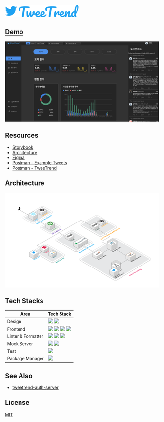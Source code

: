 # <a href="https://yh9.page/tweetrend"><img src="docs/images/logo.svg" alt="tweetrend" width="240px"/></a>

## [Demo](https://drive.google.com/file/d/1uWxr1ZPFfW5JQ7ZooXVwcSWvQPUxD2LF/view?usp=sharing)

<div align="center">
  <a href="https://drive.google.com/file/d/1uWxr1ZPFfW5JQ7ZooXVwcSWvQPUxD2LF/view?usp=sharing">
    <img alt="tweetrend-home" src="docs/images/screenshot-home-dark.png"/>
  </a>
</div>

## Resources

- [Storybook](https://yh9.page/tweetrend)
- [Architecture](https://app.cloudcraft.co/view/60e50b09-952e-47a7-be48-29307faa77bd?key=mX3xEz6obXvNNyA3LV1DPw)
- [Figma](https://www.figma.com/file/3HZ3hzFyIBHORWB6MVqxna/TweetTrend?node-id=34%3A6)
- [Postman - Example Tweets](https://documenter.getpostman.com/view/11536347/TW74jQrc)
- [Postman - TweeTrend](https://documenter.getpostman.com/view/11536347/TW74jQra#intro)

## Architecture

![architecture-diagram](docs/images/architecture-diagram.png)

## Tech Stacks

| Area               | Tech Stack                                                                                                                                                                                                                                                                                                                                                                                        |
| ------------------ | ------------------------------------------------------------------------------------------------------------------------------------------------------------------------------------------------------------------------------------------------------------------------------------------------------------------------------------------------------------------------------------------------- |
| Design             | ![](https://img.shields.io/badge/Figma-gray?longCache=true&logo=Figma) ![](https://img.shields.io/badge/Adobe_XD-white?color=3E0A33&longCache=true&logo=Adobe)                                                                                                                                                                                                                                    |
| Frontend           | ![](https://img.shields.io/badge/React-blue?longCache=true&logo=React) ![](https://img.shields.io/badge/Typescript-blue?color=007ACC&longCache=true&logo=Typescript&logoColor=white) ![](https://img.shields.io/badge/Styled_Compoenent-black?color=F07F81&longCache=true&logo=styled-components&logoColor=white) ![](https://img.shields.io/badge/Storybook-white?longCache=true&logo=Storybook) |
| Linter & Formatter | ![](https://img.shields.io/badge/Prettier-white?color=1E2B33&longCache=true&logo=Prettier) ![](https://img.shields.io/badge/ESLint-white?color=453ABC&longCache=true&logo=ESlint) ![](https://img.shields.io/badge/🐶_Husky-Green?longCache=true&logo=Husky)                                                                                                                                      |
| Mock Server        | ![](https://img.shields.io/badge/Express-white?color=1E2B33&longCache=true&logo=Express) ![](https://img.shields.io/badge/Twitter_API-white?color=white&longCache=true&logo=twitter)                                                                                                                                                                                                              |
| Test               | ![](https://img.shields.io/badge/jest-white?color=red&longCache=true&logo=jest)                                                                                                                                                                                                                                                                                                                   |
| Package Manager    | ![](https://img.shields.io/badge/yarn-white?color=white&longCache=true&logo=yarn)                                                                                                                                                                                                                                                                                                                 |

## See Also

- [tweetrend-auth-server](https://github.com/younho9/tweetrend-auth-server)

## License

[MIT](/LICENSE)
